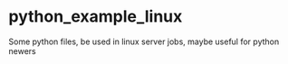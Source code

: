 python_example_linux
====================

Some python files, be used in linux server jobs, maybe useful for python newers
